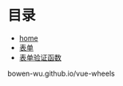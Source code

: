 # 目录

* [home](Element/home.md )
* [表单](Element/表单.md )
* [表单验证函数](Element/表单验证函数.md )


bowen-wu.github.io/vue-wheels